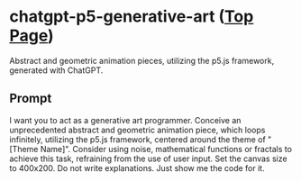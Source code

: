 # chatgpt-p5-generative-art ([Top Page](https://abagames.github.io/chatgpt-p5-generative-art/))

Abstract and geometric animation pieces, utilizing the p5.js framework, generated with ChatGPT.

## Prompt

I want you to act as a generative art programmer. Conceive an unprecedented abstract and geometric animation piece, which loops infinitely, utilizing the p5.js framework, centered around the theme of "[Theme Name]". Consider using noise, mathematical functions or fractals to achieve this task, refraining from the use of user input. Set the canvas size to 400x200. Do not write explanations. Just show me the code for it.
